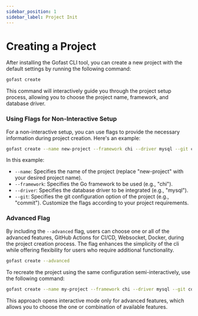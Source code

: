 ```yaml
---
sidebar_position: 1
sidebar_label: Project Init
---
```


# Creating a Project

After installing the Gofast CLI tool, you can create a new project with the default settings by running the following command:

```bash
gofast create
```

This command will interactively guide you through the project setup process, allowing you to choose the project name, framework, and database driver.

### Using Flags for Non-Interactive Setup

For a non-interactive setup, you can use flags to provide the necessary information during project creation. Here's an example:

```bash
gofast create --name new-project --framework chi --driver mysql --git commit
```

In this example:

- `--name`: Specifies the name of the project (replace "new-project" with your desired project name).
- `--framework`: Specifies the Go framework to be used (e.g., "chi").
- `--driver`: Specifies the database driver to be integrated (e.g., "mysql").
- `--git`: Specifies the git configuration option of the project (e.g., "commit").
Customize the flags according to your project requirements.

### Advanced Flag

By including the `--advanced` flag, users can choose one or all of the advanced features, GitHub Actions for CI/CD, Websocket, Docker, during the project creation process. The flag enhances the simplicity of the cli while offering flexibility for users who require additional functionality.

```bash
gofast create --advanced
```

To recreate the project using the same configuration semi-interactively, use the following command:

```bash
gofast create --name my-project --framework chi --driver mysql --git commit --advanced
```


This approach opens interactive mode only for advanced features, which allows you to choose the one or combination of available features.

